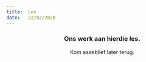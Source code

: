 ```yaml
---
title:  Les
date:   22/02/2020
---
```


### <center>Ons werk aan hierdie les.</center>
<center>Kom asseblief later terug.</center>